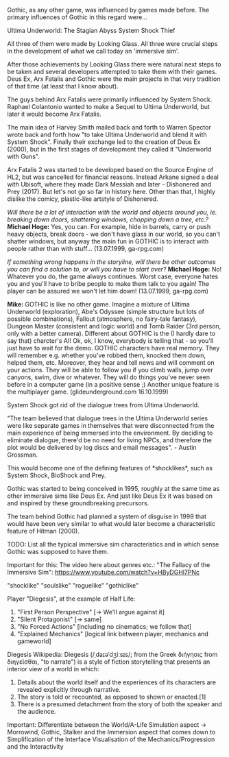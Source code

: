 Gothic, as any other game, was influenced by games made before.
The primary influences of Gothic in this regard were...

Ultima Underworld: The Stagian Abyss
System Shock
Thief

All three of them were made by Looking Glass.
All three were crucial steps in the development of
what we call today an 'immersive sim'. 

After those achievements by Looking Glass there were natural next steps to be taken and several developers attempted to take them with their games. Deus Ex, Arx Fatalis and Gothic were the main projects in that very tradition of that time (at least that I know about). 

The guys behind Arx Fatalis were primarily influenced by System Shock.
Raphael Colantonio wanted to make a Sequel to Ultima Underworld, but later it would become Arx Fatalis. 


The main idea of Harvey Smith mailed back and forth to Warren Spector wrote back and forth how "to take Ultima Underworld and blend it with System Shock". Finally their exchange led to the creation of Deus Ex (2000), but in the first stages of development they called it "Underworld with Guns". 


Arx Fatalis 2 was started to be developed based on the Source Engine of HL2, but was cancelled for financial reasons. Instead Arkane signed a deal with Ubisoft, where they made Dark Messiah and later - Dishonered and Prey (2017). But let's not go so far in history here. Other than that, I highly dislike the comicy, plastic-like artstyle of Dishonered. 



*Will there be a lot of interaction with the world and objects around you, ie. breaking down doors, shattering windows, chopping down a tree, etc.?*
**Michael Hoge:** Yes, you can. For example, hide in barrels, carry or push heavy objects, break doors - we don't have glass in our world, so you can't shatter windows, but anyway the main fun in GOTHIC is to interact with people rather than with stuff... (13.07.1999, ga-rpg.com)


*If something wrong happens in the storyline, will there be other outcomes you can find a solution to, or will you have to start over?*
**Michael Hoge:** No! Whatever you do, the game always continues. Worst case, everyone hates you and you'll have to bribe people to make them talk to you again! The player can be assured we won't let him down!
(13.07.1999, ga-rpg.com)


**Mike:** GOTHIC is like no other game. Imagine a mixture of Ultima Underworld (exploration), Abe's Odyssee (simple structure but lots of possible combinations), Fallout (atmosphere, no fairy-tale fantasy), Dungeon Master (consistent and logic world) and Tomb Raider (3rd person, only with a better camera). Different about GOTHIC is the (I hardly dare to say that) charcter's AI! Ok, ok, I know, everybody is telling that - so you'll just have to wait for the demo. GOTHIC characters have real memory. They will remember e.g. whether you've robbed them, knocked them down, helped them, etc. Moreover, they hear and tell news and will comment on your actions. They will be able to follow you if you climb walls, jump over canyons, swim, dive or whatever. They will do things you've never seen before in a computer game (in a positive sense ;) Another unique feature is the multiplayer game. (glideunderground.com 16.10.1999)



System Shock got rid of the dialogue trees from Ultima Underworld.

"The team believed that dialogue trees in the Ultima Underworld series were
like separate games in themselves that were disconnected from the main experience of being immersed into the environment. By deciding to eliminate dialogue, there'd be no need for living NPCs, and therefore the plot would be delivered by log discs and email messages". - Austin Grossman.

<p class="funfact">This would become one of the defining features of *shocklikes*, such as System Shock, BioShock and Prey.</p>



Gothic was started to being conceived in 1995, roughly at the same time
as other immersive sims like Deus Ex. And just like Deus Ex it was based on and inspired by these groundbreaking precursors.

The team behind Gothic had planned a system of disguise in 1999 that would have been very similar to what would later become a characteristic feature of Hitman (2000).


TODO: List all the typical immersive sim characteristics and in which sense Gothic was supposed to have them.









Important for this:
The video here about genres etc.:
"The Fallacy of the Immersive Sim":
https://www.youtube.com/watch?v=HByDGHl7PNc

"shocklike"
"soulslike"
"roguelike"
"gothiclike"

Player "Diegesis", at the example of Half Life:
1. "First Person Perspective" [-> We'll argue against it]
2. "Silent Protagonist" [-> same]
3. "No Forced Actions" [including no cinematics; we follow that]
4. "Explained Mechanics" [logical link between player, mechanics and gameworld]


Diegesis Wikipedia:
Diegesis (/ˌdaɪəˈdʒiːsɪs/; from the Greek διήγησις from διηγεῖσθαι, "to narrate") is a style of fiction storytelling that presents an interior view of a world in which:

1. Details about the world itself and the experiences of its characters are revealed explicitly through narrative.
2. The story is told or recounted, as opposed to shown or enacted.[1]
3. There is a presumed detachment from the story of both the speaker and the audience.



Important:
Differentiate between the 
World/A-Life Simulation aspect -> Morrowind, Gothic, Stalker
and the Immersion aspect that comes down to
Simplification of the Interface
Visualisation of the Mechanics/Progression
and the Interactivity

